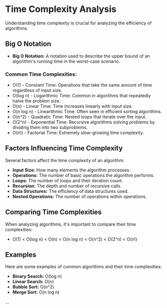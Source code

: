 # Time Complexity Analysis

Understanding time complexity is crucial for analyzing the efficiency of algorithms.

## Big O Notation

- **Big O Notation:** A notation used to describe the upper bound of an algorithm's running time in the worst-case scenario.

### Common Time Complexities:

- O(1) - Constant Time: Operations that take the same amount of time regardless of input size.
- O(log n) - Logarithmic Time: Common in algorithms that repeatedly halve the problem size.
- O(n) - Linear Time: Time increases linearly with input size.
- O(n log n) - Linearithmic Time: Often seen in efficient sorting algorithms.
- O(n^2) - Quadratic Time: Nested loops that iterate over the input.
- O(2^n) - Exponential Time: Recursive algorithms solving problems by dividing them into two subproblems.
- O(n!) - Factorial Time: Extremely slow-growing time complexity.

## Factors Influencing Time Complexity

Several factors affect the time complexity of an algorithm:

- **Input Size:** How many elements the algorithm processes.
- **Operations:** The number of basic operations the algorithm performs.
- **Loops:** The number of loops and their iteration count.
- **Recursion:** The depth and number of recursive calls.
- **Data Structures:** The efficiency of data structures used.
- **Nested Operations:** The number of operations within operations.

## Comparing Time Complexities

When analyzing algorithms, it's important to compare their time complexities:

- O(1) < O(log n) < O(n) < O(n log n) < O(n^2) < O(2^n) < O(n!)

## Examples

Here are some examples of common algorithms and their time complexities:

- **Binary Search:** O(log n)
- **Linear Search:** O(n)
- **Bubble Sort:** O(n^2)
- **Merge Sort:** O(n log n)

...

